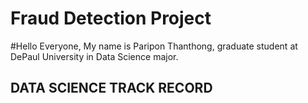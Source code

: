 # Fraud Detection Project

#Hello Everyone,
My name is Paripon Thanthong, graduate student at DePaul University in Data Science major.

## DATA SCIENCE TRACK RECORD
